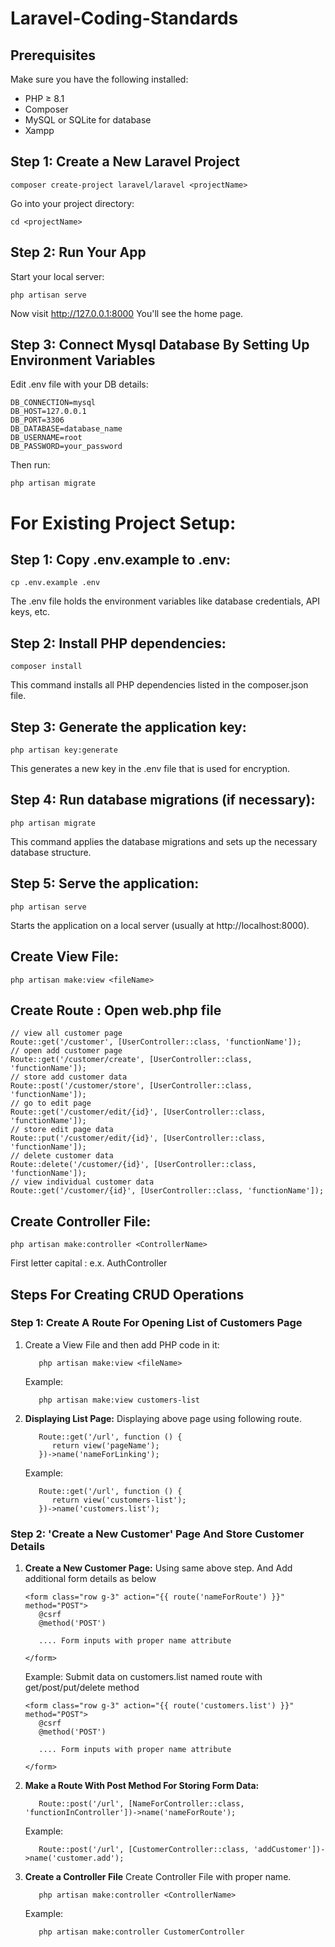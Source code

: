 ﻿# Laravel-Coding-Standards

## Prerequisites
Make sure you have the following installed:

- PHP ≥ 8.1
- Composer
- MySQL or SQLite for database
- Xampp


## Step 1: Create a New Laravel Project
```
composer create-project laravel/laravel <projectName>
```

Go into your project directory:
```
cd <projectName>
```


## Step 2: Run Your App
Start your local server:

```
php artisan serve
```

Now visit http://127.0.0.1:8000
You'll see the home page.


## Step 3: Connect Mysql Database By Setting Up Environment Variables
Edit .env file with your DB details:

```
DB_CONNECTION=mysql
DB_HOST=127.0.0.1
DB_PORT=3306
DB_DATABASE=database_name
DB_USERNAME=root
DB_PASSWORD=your_password
```

Then run:
```
php artisan migrate
```


# For Existing Project Setup:

## Step 1: Copy .env.example to .env:
```
cp .env.example .env
```

The .env file holds the environment variables like database credentials, API keys, etc.

## Step 2: Install PHP dependencies:
```
composer install
```

This command installs all PHP dependencies listed in the composer.json file.

## Step 3: Generate the application key:
```
php artisan key:generate
```

This generates a new key in the .env file that is used for encryption.

## Step 4: Run database migrations (if necessary):
```
php artisan migrate
```

This command applies the database migrations and sets up the necessary database structure.

## Step 5: Serve the application:
```
php artisan serve
```

Starts the application on a local server (usually at http://localhost:8000).


## Create View File:
```
php artisan make:view <fileName>
```


## Create Route : Open web.php file
```
// view all customer page 
Route::get('/customer', [UserController::class, 'functionName']);
// open add customer page
Route::get('/customer/create', [UserController::class, 'functionName']);
// store add customer data
Route::post('/customer/store', [UserController::class, 'functionName']);
// go to edit page 
Route::get('/customer/edit/{id}', [UserController::class, 'functionName']);
// store edit page data
Route::put('/customer/edit/{id}', [UserController::class, 'functionName']);
// delete customer data
Route::delete('/customer/{id}', [UserController::class, 'functionName']);
// view individual customer data
Route::get('/customer/{id}', [UserController::class, 'functionName']);

```

## Create Controller File:
```
php artisan make:controller <ControllerName>
```

First letter capital : e.x. AuthController 






## Steps For Creating CRUD Operations

### **Step 1: Create A Route For Opening List of Customers Page**

1. Create a View File and then add PHP code in it:

   ```
      php artisan make:view <fileName>
   ```

   Example:

   ```
      php artisan make:view customers-list
   ```

2. **Displaying List Page:** Displaying above page using following route.

   ```
      Route::get('/url', function () {
         return view('pageName');
      })->name('nameForLinking');
   ```

   Example:

   ```
      Route::get('/url', function () {
         return view('customers-list');
      })->name('customers.list');
   ```



### **Step 2: 'Create a New Customer' Page And Store Customer Details**


1. **Create a New Customer Page:** Using same above step. And Add additional form details as below 

   ```
   <form class="row g-3" action="{{ route('nameForRoute') }}" method="POST">
      @csrf
      @method('POST')

      .... Form inputs with proper name attribute 

   </form>
   ```

   Example: Submit data on customers.list named route with get/post/put/delete method
   ```
   <form class="row g-3" action="{{ route('customers.list') }}" method="POST">
      @csrf
      @method('POST')

      .... Form inputs with proper name attribute 

   </form>
   ```

2. **Make a Route With Post Method For Storing Form Data:**
   ```
      Route::post('/url', [NameForController::class, 'functionInController'])->name('nameForRoute');
   ```

   Example:

   ```
      Route::post('/url', [CustomerController::class, 'addCustomer'])->name('customer.add');
   ```

3. **Create a Controller File** Create Controller File with proper name.

   ```
      php artisan make:controller <ControllerName>
   ```

   Example:

   ```
      php artisan make:controller CustomerController
   ```
